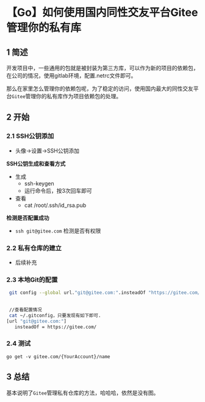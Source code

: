 # 【Go】如何使用国内同性交友平台Gitee管理你的私有库


<!--more-->

## 1 简述

开发项目中，一些通用的包就是被封装为第三方库，可以作为新的项目的依赖包，在公司的情况，使用gitlab环境，配置.netrc文件即可。

那么在家里怎么管理你的依赖包呢，为了稳定的访问，使用国内最大的同性交友平台`Gitee`管理你的私有库作为项目依赖包的处理。

## 2 开始

### 2.1 SSH公钥添加

- 头像->设置->SSH公钥添加

**SSH公钥生成和查看方式**

- 生成
  - ssh-keygen
  - 运行命令后，按3次回车即可
- 查看
  - cat /root/.ssh/id_rsa.pub

**检测是否配置成功**

- `ssh git@gitee.com` 检测是否有权限

### 2.2 私有仓库的建立

- 后续补充

### 2.3 本地Git的配置

```bash
 git config --global url."git@gitee.com:".insteadOf "https://gitee.com/"
 
 
 //查看配置情况
 cat ~/.gitconfig，只要发现有如下即可.
[url "git@gitee.com:"]
   insteadOf = https://gitee.com/
```

### 2.4 测试

`go get -v gitee.com/{YourAccount}/name`

## 3 总结

基本说明了`Gitee`管理私有仓库的方法，哈哈哈，依然是没有图。

[comment]: <每日一博丨Go使用Gitee私有库作为项目依赖包(https://www.jianshu.com/p/b2bf49adb40a?utm_campaign=maleskine&utm_content=note&utm_medium=seo_notes&utm_source=recommendation)>


